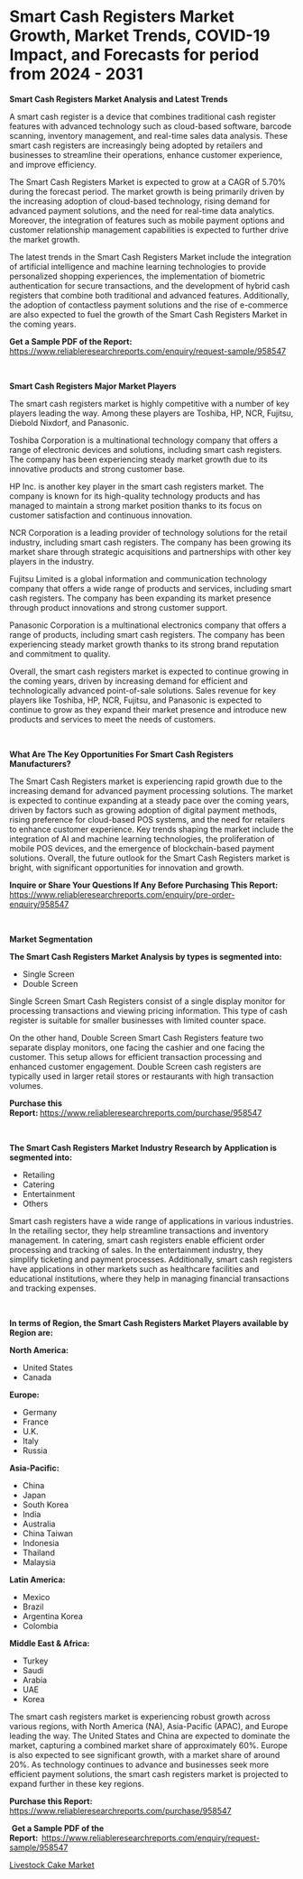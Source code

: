 <p><h1>Smart Cash Registers Market Growth, Market Trends, COVID-19 Impact, and Forecasts for period from 2024 - 2031</h1></p><p><strong>Smart Cash Registers Market Analysis and Latest Trends</strong></p>
<p><p>A smart cash register is a device that combines traditional cash register features with advanced technology such as cloud-based software, barcode scanning, inventory management, and real-time sales data analysis. These smart cash registers are increasingly being adopted by retailers and businesses to streamline their operations, enhance customer experience, and improve efficiency.</p><p>The Smart Cash Registers Market is expected to grow at a CAGR of 5.70% during the forecast period. The market growth is being primarily driven by the increasing adoption of cloud-based technology, rising demand for advanced payment solutions, and the need for real-time data analytics. Moreover, the integration of features such as mobile payment options and customer relationship management capabilities is expected to further drive the market growth.</p><p>The latest trends in the Smart Cash Registers Market include the integration of artificial intelligence and machine learning technologies to provide personalized shopping experiences, the implementation of biometric authentication for secure transactions, and the development of hybrid cash registers that combine both traditional and advanced features. Additionally, the adoption of contactless payment solutions and the rise of e-commerce are also expected to fuel the growth of the Smart Cash Registers Market in the coming years.</p></p>
<p><strong>Get a Sample PDF of the Report:&nbsp;</strong> <a href="https://www.reliableresearchreports.com/enquiry/request-sample/958547">https://www.reliableresearchreports.com/enquiry/request-sample/958547</a></p>
<p>&nbsp;</p>
<p><strong>Smart Cash Registers Major Market Players</strong></p>
<p><p>The smart cash registers market is highly competitive with a number of key players leading the way. Among these players are Toshiba, HP, NCR, Fujitsu, Diebold Nixdorf, and Panasonic.</p><p>Toshiba Corporation is a multinational technology company that offers a range of electronic devices and solutions, including smart cash registers. The company has been experiencing steady market growth due to its innovative products and strong customer base.</p><p>HP Inc. is another key player in the smart cash registers market. The company is known for its high-quality technology products and has managed to maintain a strong market position thanks to its focus on customer satisfaction and continuous innovation.</p><p>NCR Corporation is a leading provider of technology solutions for the retail industry, including smart cash registers. The company has been growing its market share through strategic acquisitions and partnerships with other key players in the industry.</p><p>Fujitsu Limited is a global information and communication technology company that offers a wide range of products and services, including smart cash registers. The company has been expanding its market presence through product innovations and strong customer support.</p><p>Panasonic Corporation is a multinational electronics company that offers a range of products, including smart cash registers. The company has been experiencing steady market growth thanks to its strong brand reputation and commitment to quality.</p><p>Overall, the smart cash registers market is expected to continue growing in the coming years, driven by increasing demand for efficient and technologically advanced point-of-sale solutions. Sales revenue for key players like Toshiba, HP, NCR, Fujitsu, and Panasonic is expected to continue to grow as they expand their market presence and introduce new products and services to meet the needs of customers.</p></p>
<p>&nbsp;</p>
<p><strong>What Are The Key Opportunities For Smart Cash Registers Manufacturers?</strong></p>
<p><p>The Smart Cash Registers market is experiencing rapid growth due to the increasing demand for advanced payment processing solutions. The market is expected to continue expanding at a steady pace over the coming years, driven by factors such as growing adoption of digital payment methods, rising preference for cloud-based POS systems, and the need for retailers to enhance customer experience. Key trends shaping the market include the integration of AI and machine learning technologies, the proliferation of mobile POS devices, and the emergence of blockchain-based payment solutions. Overall, the future outlook for the Smart Cash Registers market is bright, with significant opportunities for innovation and growth.</p></p>
<p><strong>Inquire or Share Your Questions If Any Before Purchasing This Report:</strong> <a href="https://www.reliableresearchreports.com/enquiry/pre-order-enquiry/958547">https://www.reliableresearchreports.com/enquiry/pre-order-enquiry/958547</a></p>
<p>&nbsp;</p>
<p><strong>Market Segmentation</strong></p>
<p><strong>The Smart Cash Registers Market Analysis by types is segmented into:</strong></p>
<p><ul><li>Single Screen</li><li>Double Screen</li></ul></p>
<p><p>Single Screen Smart Cash Registers consist of a single display monitor for processing transactions and viewing pricing information. This type of cash register is suitable for smaller businesses with limited counter space. </p><p>On the other hand, Double Screen Smart Cash Registers feature two separate display monitors, one facing the cashier and one facing the customer. This setup allows for efficient transaction processing and enhanced customer engagement. Double Screen cash registers are typically used in larger retail stores or restaurants with high transaction volumes.</p></p>
<p><strong>Purchase this Report:&nbsp;</strong><a href="https://www.reliableresearchreports.com/purchase/958547">https://www.reliableresearchreports.com/purchase/958547</a></p>
<p>&nbsp;</p>
<p><strong>The Smart Cash Registers Market Industry Research by Application is segmented into:</strong></p>
<p><ul><li>Retailing</li><li>Catering</li><li>Entertainment</li><li>Others</li></ul></p>
<p><p>Smart cash registers have a wide range of applications in various industries. In the retailing sector, they help streamline transactions and inventory management. In catering, smart cash registers enable efficient order processing and tracking of sales. In the entertainment industry, they simplify ticketing and payment processes. Additionally, smart cash registers have applications in other markets such as healthcare facilities and educational institutions, where they help in managing financial transactions and tracking expenses.</p></p>
<p>&nbsp;</p>
<p><strong>In terms of Region, the Smart Cash Registers Market Players available by Region are:</strong></p>
<p>
    <p> <strong> North America: </strong>
        <ul>
            <li>United States</li>
            <li>Canada</li>
        </ul>
        </p> 
    <p> <strong> Europe: </strong>
        <ul>
            <li>Germany</li>
            <li>France</li>
            <li>U.K.</li>
            <li>Italy</li>
            <li>Russia</li>
        </ul>
        </p> 
    <p> <strong> Asia-Pacific: </strong>
        <ul>
            <li>China</li>
            <li>Japan</li>
            <li>South Korea</li>
            <li>India</li>
            <li>Australia</li>
            <li>China Taiwan</li>
            <li>Indonesia</li>
            <li>Thailand</li>
            <li>Malaysia</li>
        </ul>
        </p> 
    <p> <strong> Latin America: </strong>
        <ul>
            <li>Mexico</li>
            <li>Brazil</li>
            <li>Argentina Korea</li>
            <li>Colombia</li>
        </ul>
        </p> 
    <p> <strong> Middle East & Africa: </strong>
        <ul>
            <li>Turkey</li>
            <li>Saudi</li>
            <li>Arabia</li>
            <li>UAE</li>
            <li>Korea</li>
        </ul>
    </p>
    </p>
<p><p>The smart cash registers market is experiencing robust growth across various regions, with North America (NA), Asia-Pacific (APAC), and Europe leading the way. The United States and China are expected to dominate the market, capturing a combined market share of approximately 60%. Europe is also expected to see significant growth, with a market share of around 20%. As technology continues to advance and businesses seek more efficient payment solutions, the smart cash registers market is projected to expand further in these key regions.</p></p>
<p><strong>Purchase this Report: </strong><a href="https://www.reliableresearchreports.com/purchase/958547">https://www.reliableresearchreports.com/purchase/958547</a></p>
<p>&nbsp;<strong>Get a Sample PDF of the Report:&nbsp;&nbsp;</strong><a href="https://www.reliableresearchreports.com/enquiry/request-sample/958547">https://www.reliableresearchreports.com/enquiry/request-sample/958547</a></p>
<p><strong></strong></p>
<p><p><a href="https://three-jumbo-f6d.notion.site/Livestock-Cake-Market-Size-Market-Share-and-Global-Market-Analysis-Report-2024-2031-fa264103008543218fd1f83ccffca426">Livestock Cake Market</a></p></p>